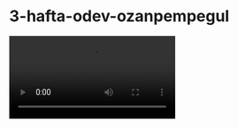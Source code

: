 # 3-hafta-odev-ozanpempegul

![](https://github.com/215-Protein-NET-Bootcamp/3-hafta-odev-ozanpempegul/blob/main/visuals/Patika%20-%20Google%20Chrome%202022-08-03%2008-57-03.mp4)
